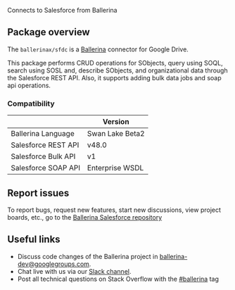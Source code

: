 Connects to Salesforce from Ballerina

## Package overview
The `ballerinax/sfdc` is a [Ballerina](https://ballerina.io/) connector for Google Drive.

This package performs CRUD operations for SObjects, query using SOQL, search using SOSL and, describe SObjects, and organizational data through the Salesforce REST API. Also, it supports adding bulk data jobs and soap api operations.

### Compatibility
|                     | Version         |
|---------------------|-----------------|
| Ballerina Language  | Swan Lake Beta2 |
| Salesforce REST API | v48.0           |
| Salesforce Bulk API | v1              |
| Salesforce SOAP API | Enterprise WSDL |

## Report issues
To report bugs, request new features, start new discussions, view project boards, etc., go to the [Ballerina Salesforce repository](https://github.com/ballerina-platform/module-ballerinax-sfdc)

## Useful links
- Discuss code changes of the Ballerina project in [ballerina-dev@googlegroups.com](mailto:ballerina-dev@googlegroups.com).
- Chat live with us via our [Slack channel](https://ballerina.io/community/slack/).
- Post all technical questions on Stack Overflow with the [#ballerina](https://stackoverflow.com/questions/tagged/ballerina) tag
